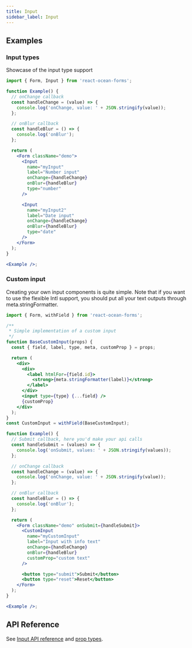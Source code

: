 ```yaml
---
title: Input
sidebar_label: Input
---
```


## Examples

### Input types

Showcase of the input type support

```jsx
import { Form, Input } from 'react-ocean-forms';

function Example() {
  // onChange callback
  const handleChange = (value) => {
    console.log('onChange, value: ' + JSON.stringify(value));
  };

  // onBlur callback
  const handleBlur = () => {
    console.log('onBlur');
  };

  return (
    <Form className="demo">
      <Input
        name="myInput"
        label="Number input"
        onChange={handleChange}
        onBlur={handleBlur}
        type="number"
      />

      <Input
        name="myInput2"
        label="Date input"
        onChange={handleChange}
        onBlur={handleBlur}
        type="date"
      />
    </Form>
  );
}

<Example />;
```

### Custom input

Creating your own input components is quite simple. Note that if you want to use the flexible Intl support, you should put all your text outputs through meta.stringFormatter.

```jsx
import { Form, withField } from 'react-ocean-forms';

/**
 * Simple implementation of a custom input
 */
function BaseCustomInput(props) {
  const { field, label, type, meta, customProp } = props;

  return (
    <div>
      <div>
        <label htmlFor={field.id}>
          <strong>{meta.stringFormatter(label)}</strong>
        </label>
      </div>
      <input type={type} {...field} />
      {customProp}
    </div>
  );
}
const CustomInput = withField(BaseCustomInput);

function Example() {
  // Submit callback, here you'd make your api calls
  const handleSubmit = (values) => {
    console.log('onSubmit, values: ' + JSON.stringify(values));
  };

  // onChange callback
  const handleChange = (value) => {
    console.log('onChange, value: ' + JSON.stringify(value));
  };

  // onBlur callback
  const handleBlur = () => {
    console.log('onBlur');
  };

  return (
    <Form className="demo" onSubmit={handleSubmit}>
      <CustomInput
        name="myCustomInput"
        label="Input with info text"
        onChange={handleChange}
        onBlur={handleBlur}
        customProp="custom text"
      />

      <button type="submit">Submit</button>
      <button type="reset">Reset</button>
    </Form>
  );
}

<Example />;
```

## API Reference

See [Input API reference](../../api/react-ocean-forms/modules/input#const-input) and [prop types](../../api/react-ocean-forms/interfaces/interfaces/input.iinputprops).
